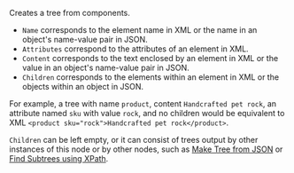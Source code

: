 Creates a tree from components.

   - `Name` corresponds to the element name in XML or the name in an object's name-value pair in JSON.
   - `Attributes` correspond to the attributes of an element in XML.
   - `Content` corresponds to the text enclosed by an element in XML or the value in an object's name-value pair in JSON.
   - `Children` corresponds to the elements within an element in XML or the objects within an object in JSON.

For example, a tree with name `product`, content `Handcrafted pet rock`, an attribute named `sku` with value `rock`, and no children would be equivalent to XML `<product sku="rock">Handcrafted pet rock</product>`.

`Children` can be left empty, or it can consist of trees output by other instances of this node or by other nodes, such as [Make Tree from JSON](vuo-node://vuo.tree.make.json) or [Find Subtrees using XPath](vuo-node://vuo.tree.find.xpath).
